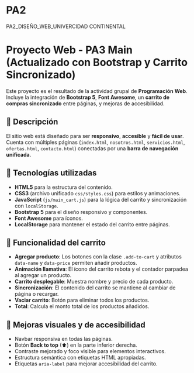 # PA2
PA2_DISEÑO_WEB_UNIVERCIDAD CONTINENTAL
# Proyecto Web - PA3 Main (Actualizado con Bootstrap y Carrito Sincronizado)

Este proyecto es el resultado de la actividad grupal de **Programación Web**.  
Incluye la integración de **Bootstrap 5**, **Font Awesome**, un **carrito de compras sincronizado** entre páginas, y mejoras de accesibilidad.

## 📌 Descripción
El sitio web está diseñado para ser **responsivo**, **accesible** y **fácil de usar**.  
Cuenta con múltiples páginas (`index.html`, `nosotros.html`, `servicios.html`, `ofertas.html`, `contacto.html`) conectadas por una **barra de navegación unificada**.

## 🚀 Tecnologías utilizadas
- **HTML5** para la estructura del contenido.
- **CSS3** (archivo unificado `css/styles.css`) para estilos y animaciones.
- **JavaScript** (`js/main_cart.js`) para la lógica del carrito y sincronización con `localStorage`.
- **Bootstrap 5** para el diseño responsivo y componentes.
- **Font Awesome** para íconos.
- **LocalStorage** para mantener el estado del carrito entre páginas.

## 🛒 Funcionalidad del carrito
- **Agregar producto**: Los botones con la clase `.add-to-cart` y atributos `data-name` y `data-price` permiten añadir productos.
- **Animación llamativa**: El ícono del carrito rebota y el contador parpadea al agregar un producto.
- **Carrito desplegable**: Muestra nombre y precio de cada producto.
- **Sincronización**: El contenido del carrito se mantiene al cambiar de página o recargar.
- **Vaciar carrito**: Botón para eliminar todos los productos.
- **Total**: Calcula el monto total de los productos añadidos.

## 🎨 Mejoras visuales y de accesibilidad
- Navbar responsiva en todas las páginas.
- Botón **Back to top** (⬆) en la parte inferior derecha.
- Contraste mejorado y foco visible para elementos interactivos.
- Estructura semántica con etiquetas HTML apropiadas.
- Etiquetas `aria-label` para mejorar accesibilidad del carrito.


